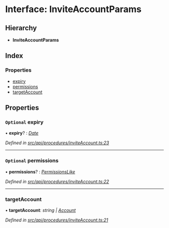 # Interface: InviteAccountParams

## Hierarchy

* **InviteAccountParams**

## Index

### Properties

* [expiry](inviteaccountparams.md#optional-expiry)
* [permissions](inviteaccountparams.md#optional-permissions)
* [targetAccount](inviteaccountparams.md#targetaccount)

## Properties

### `Optional` expiry

• **expiry**? : *[Date](../enums/transactionargumenttype.md#date)*

*Defined in [src/api/procedures/inviteAccount.ts:23](https://github.com/PolymathNetwork/polymesh-sdk/blob/bf2b7a12/src/api/procedures/inviteAccount.ts#L23)*

___

### `Optional` permissions

• **permissions**? : *[PermissionsLike](../globals.md#permissionslike)*

*Defined in [src/api/procedures/inviteAccount.ts:22](https://github.com/PolymathNetwork/polymesh-sdk/blob/bf2b7a12/src/api/procedures/inviteAccount.ts#L22)*

___

###  targetAccount

• **targetAccount**: *string | [Account](../classes/account.md)*

*Defined in [src/api/procedures/inviteAccount.ts:21](https://github.com/PolymathNetwork/polymesh-sdk/blob/bf2b7a12/src/api/procedures/inviteAccount.ts#L21)*
